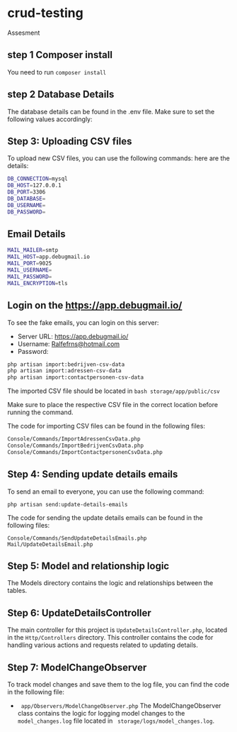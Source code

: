 # crud-testing
Assesment

## step 1 Composer install
You need to run ```
composer install ```
## step 2 Database Details
The database details can be found in the .env file. Make sure to set the following values accordingly:

## Step 3: Uploading CSV files

To upload new CSV files, you can use the following commands:
here are the details:
```bash
DB_CONNECTION=mysql
DB_HOST=127.0.0.1
DB_PORT=3306
DB_DATABASE=
DB_USERNAME=
DB_PASSWORD=
```
## Email Details
```bash
MAIL_MAILER=smtp
MAIL_HOST=app.debugmail.io
MAIL_PORT=9025
MAIL_USERNAME=
MAIL_PASSWORD=
MAIL_ENCRYPTION=tls
```
## Login on the https://app.debugmail.io/

To see the fake emails, you can login on this server:
- Server URL: https://app.debugmail.io/
- Username: Ralfefrns@hotmail.com
- Password: 

```bash
php artisan import:bedrijven-csv-data
php artisan import:adressen-csv-data
php artisan import:contactpersonen-csv-data 
```

The imported CSV file should be located in ```bash storage/app/public/csv``` 

Make sure to place the respective CSV file in the correct location before running the command.

The code for importing CSV files can be found in the following files:

```bash 
Console/Commands/ImportAdressenCsvData.php
Console/Commands/ImportBedrijvenCsvData.php
Console/Commands/ImportContactpersonenCsvData.php
```

## Step 4: Sending update details emails

To send an email to everyone, you can use the following command:

``` 
php artisan send:update-details-emails
```

The code for sending the update details emails can be found in the following files:

```
Console/Commands/SendUpdateDetailsEmails.php
Mail/UpdateDetailsEmail.php
```

## Step 5: Model and relationship logic
The Models directory contains the logic and relationships between the tables.

## Step 6: UpdateDetailsController
The main controller for this project is ``` UpdateDetailsController.php ```, located in the ``` Http/Controllers ``` directory. This controller contains the code for handling various actions and requests related to updating details.

## Step 7: ModelChangeObserver
To track model changes and save them to the log file, you can find the code in the following file:
- ``` app/Observers/ModelChangeObserver.php```
The ModelChangeObserver class contains the logic for logging model changes to the ``` model_changes.log``` file located in ``` storage/logs/model_changes.log```.
